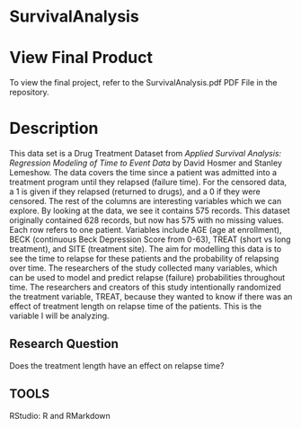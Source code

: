 # SurvivalAnalysis

# View Final Product
To view the final project, refer to the SurvivalAnalysis.pdf PDF File in the repository.

# Description
This data set is a Drug Treatment Dataset from *Applied Survival Analysis: Regression Modeling of Time to Event Data* by David Hosmer and Stanley Lemeshow. The data covers the time since a patient was admitted into a treatment program until they relapsed (failure time). For the censored data, a 1 is given if they relapsed (returned to drugs), and a 0 if they were censored. The rest of the columns are interesting variables which we can explore. By looking at the data, we see it contains 575 records. This dataset originally contained 628 records, but now has 575 with no missing values. Each row refers to one patient. Variables include AGE (age at enrollment), BECK (continuous Beck Depression Score from 0-63), TREAT (short vs long treatment), and SITE (treatment site). The aim for modelling this data is to see the time to relapse for these patients and the probability of relapsing over time. The researchers of the study collected many variables, which can be used to model and predict relapse (failure) probabilities throughout time. The researchers and creators of this study intentionally randomized the treatment variable, TREAT, because they wanted to know if there was an effect of treatment length on relapse time of the patients. This is the variable I will be analyzing.

## Research Question

Does the treatment length have an effect on relapse time?

## TOOLS
RStudio: R and RMarkdown
